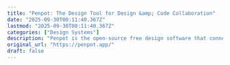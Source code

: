 ```yaml
---
title: "Penpot: The Design Tool for Design &amp; Code Collaboration"
date: "2025-09-30T00:11:40.367Z"
lastmod: "2025-09-30T00:11:40.367Z"
categories: ["Design Systems"]
description: "Penpot is the open-source free design software that connects designers and developers with no handoff drama. Prototyping, UI design and code - all in one app. "
original_url: "https://penpot.app/"
draft: false
---
```

